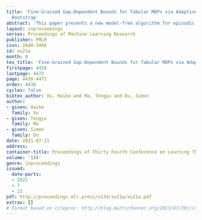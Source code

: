 ```yaml
---
title: 'Fine-Grained Gap-Dependent Bounds for Tabular MDPs via Adaptive Multi-Step
  Bootstrap'
abstract: 'This paper presents a new model-free algorithm for episodic finite-horizon Markov Decision Processes (MDP), Adaptive Multi-step Bootstrap (AMB),  which enjoys a stronger gap-dependent regret bound. The first innovation is to estimate the optimal $Q$-function by combining an optimistic bootstrap with an adaptive multi-step Monte Carlo rollout. The second innovation is to select the action with the largest confidence interval length among admissible actions that are not dominated by any other actions. We show when each state has a unique optimal action, AMB achieves a gap-dependent regret bound that only scales with the sum of the inverse of the sub-optimality gaps. In contrast, Simchowitz and Jamieson (2019) showed all upper-confidence-bound (UCB) algorithms suffer an additional $\Omega\left(\frac{S}{\Delta_{min}}\right)$ regret due to over-exploration where $\Delta_{min}$ is the minimum sub-optimality gap and $S$ is the number of states. We further show that for general MDPs, AMB suffers an additional $\frac{|Z_{mul}|}{\Delta_{min}}$  regret, where $Z_{mul}$ is the set of state-action pairs $(s,a)$'s satisfying $a$ is a non-unique optimal action for $s$. We complement our upper bound with a lower bound showing the dependency on $\frac{|Z_{mul}|}{\Delta_{min}}$ is unavoidable for any consistent algorithm. This lower bound also implies a separation between reinforcement learning and contextual bandits.'
layout: inproceedings
series: Proceedings of Machine Learning Research
publisher: PMLR
issn: 2640-3498
id: xu21a
month: 0
tex_title: 'Fine-Grained Gap-Dependent Bounds for Tabular MDPs via Adaptive Multi-Step Bootstrap'
firstpage: 4438
lastpage: 4472
page: 4438-4472
order: 4438
cycles: false
bibtex_author: Xu, Haike and Ma, Tengyu and Du, Simon
author:
- given: Haike
  family: Xu
- given: Tengyu
  family: Ma
- given: Simon
  family: Du
date: 2021-07-21
address:
container-title: Proceedings of Thirty Fourth Conference on Learning Theory
volume: '134'
genre: inproceedings
issued:
  date-parts:
  - 2021
  - 7
  - 21
pdf: http://proceedings.mlr.press/v134/xu21a/xu21a.pdf
extras: []
# Format based on citeproc: http://blog.martinfenner.org/2013/07/30/citeproc-yaml-for-bibliographies/
---
```


